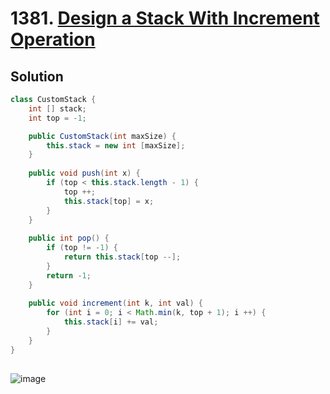 # 1381. [Design a Stack With Increment Operation](https://leetcode.com/problems/design-a-stack-with-increment-operation/description/?envType=daily-question&envId=2024-09-30)

## Solution

```java
class CustomStack {
    int [] stack;
    int top = -1;

    public CustomStack(int maxSize) {
        this.stack = new int [maxSize];
    }
    
    public void push(int x) {
        if (top < this.stack.length - 1) {
            top ++;
            this.stack[top] = x;
        }
    }
    
    public int pop() {
        if (top != -1) {
            return this.stack[top --];
        }
        return -1;
    }
    
    public void increment(int k, int val) {
        for (int i = 0; i < Math.min(k, top + 1); i ++) {
            this.stack[i] += val;
        }
    }
}
```

##

![image](https://github.com/user-attachments/assets/0528374c-04c0-4c5f-9087-e9e60cc3dda9)

